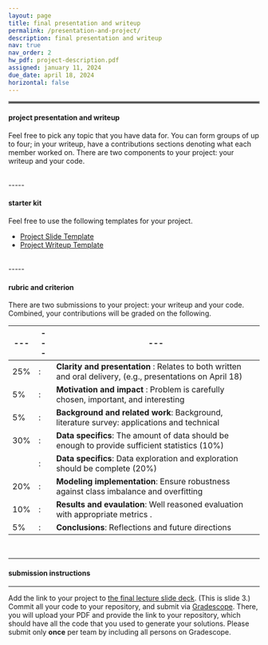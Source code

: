 ```yaml
---
layout: page
title: final presentation and writeup
permalink: /presentation-and-project/
description: final presentation and writeup
nav: true
nav_order: 2
hw_pdf: project-description.pdf
assigned: january 11, 2024
due_date: april 18, 2024
horizontal: false
---
```


<hr style="border:2px solid gray">

#### project presentation and writeup

Feel free to pick any topic that you have data for. You can form groups of up to four; in your writeup, have a contributions sections denoting what each member worked on. There are two components to your project: your writeup and your code. 

<br>
-----

#### starter kit

Feel free to use the following templates for your project.

* [Project Slide Template](https://docs.google.com/presentation/d/1cH9TaR2MHpiYLMkeZjyZ7e78E00jE66zNv6xxu6M72E/edit#slide=id.p)
* [Project Writeup Template](https://www.overleaf.com/read/kszvtsstmnfs)

<br>
-----

#### rubric and criterion

There are two submissions to your project: your writeup and your code. Combined, your contributions will be graded on the following.

|---|---|---|
|---|---|---|
| 25% | : | __Clarity and presentation__ : Relates to both written and oral delivery, (e.g., presentations on April 18) |
| 5% | : |  __Motivation and impact__ : Problem is carefully chosen, important, and interesting |
| 5% | : |  __Background and related work__: Background, literature survey: applications and technical |
| 30% | : | __Data specifics__: The amount of data should be enough to provide sufficient statistics (10%) |
|     | : | __Data specifics__: Data exploration and exploration should be complete (20%) |
| 20% | : | __Modeling implementation__: Ensure robustness against class imbalance and overfitting
| 10% | : | __Results and evaulation__: Well reasoned evaluation with appropriate metrics .
| 5%  | : | __Conclusions__: Reflections and future directions

<br>

-----
#### submission instructions
-----

Add the link to your project to [the final lecture slide deck](https://docs.google.com/presentation/d/1T8E2ul2sH5b380N1LFXxJ2sn47nMqbGaJkph4jcIvDo/edit#slide=id.g2a04ebc454c_0_0). (This is slide 3.) Commit all your code to your repository, and submit via [Gradescope](https://www.gradescope.com/courses/583114). There, you will upload your PDF and provide the link to your repository, which should have all the code that you used to generate your solutions. Please submit only __once__ per team by including all persons on Gradescope.

<!--
<br><br><br>
<hr style="border:2px solid gray">
#### project checkpoint
-----
-->


